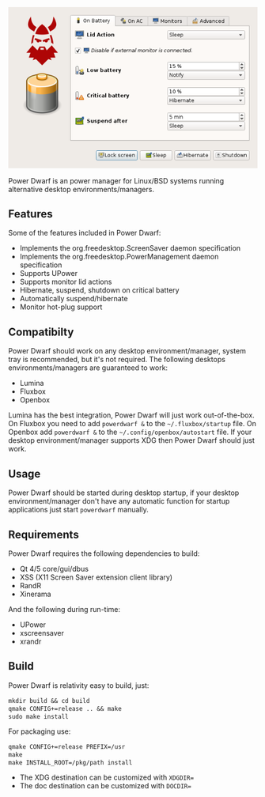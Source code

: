 ![screenshot](icons/screenshot.png)

Power Dwarf is an power manager for Linux/BSD systems running alternative desktop environments/managers.

## Features

Some of the features included in Power Dwarf:

 * Implements the org.freedesktop.ScreenSaver daemon specification
 * Implements the org.freedesktop.PowerManagement daemon specification
 * Supports UPower
 * Supports monitor lid actions
 * Hibernate, suspend, shutdown on critical battery
 * Automatically suspend/hibernate
 * Monitor hot-plug support

## Compatibilty

Power Dwarf should work on any desktop environment/manager, system tray is recommended, but it's not required. The following desktops environments/managers are guaranteed to work:

 * Lumina
 * Fluxbox
 * Openbox

Lumina has the best integration, Power Dwarf will just work out-of-the-box. On Fluxbox you need to add ``powerdwarf &`` to the ``~/.fluxbox/startup`` file. On Openbox add ``powerdwarf &`` to the ``~/.config/openbox/autostart`` file. If your desktop environment/manager supports XDG then Power Dwarf should just work.

## Usage

Power Dwarf should be started during desktop startup, if your desktop environment/manager don't have any automatic function for startup applications just start ``powerdwarf`` manually.

## Requirements

Power Dwarf requires the following dependencies to build:

 * Qt 4/5 core/gui/dbus
 * XSS (X11 Screen Saver extension client library)
 * RandR
 * Xinerama

And the following during run-time:

 * UPower
 * xscreensaver
 * xrandr

## Build

Power Dwarf is relativity easy to build, just:

```
mkdir build && cd build
qmake CONFIG+=release .. && make
sudo make install
```

For packaging use:

```
qmake CONFIG+=release PREFIX=/usr
make
make INSTALL_ROOT=/pkg/path install
```

 * The XDG destination can be customized with ``XDGDIR=``
 * The doc destination can be customized with ``DOCDIR=``
